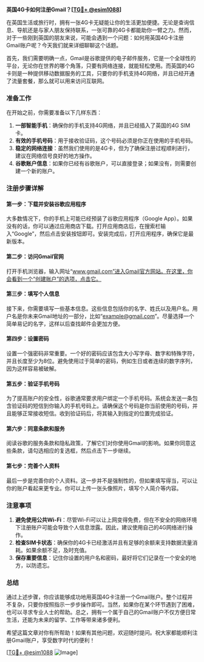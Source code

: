 **英国4G卡如何注册Gmail？[[TG💪+ @esim1088](https://t.me/s/esim1088)]**

在英国生活或旅行时，拥有一张4G卡无疑能让你的生活更加便捷。无论是查询信息、导航还是与家人朋友保持联系，一张可靠的4G卡都能助你一臂之力。然而，对于一些刚到英国的朋友来说，可能会遇到一个问题：如何用英国4G卡注册Gmail账户呢？今天我们就来详细聊聊这个话题。

首先，我们需要明确一点，Gmail是谷歌提供的电子邮件服务，它是一个全球性的平台，无论你在世界的哪个角落，只要有网络连接，就能轻松使用。而英国的4G卡则是一种提供移动数据服务的工具，只要你的手机支持4G网络，并且已经开通了流量套餐，那么就可以用来访问互联网。

### 准备工作

在开始之前，你需要准备以下几样东西：

1. **一部智能手机**：确保你的手机支持4G网络，并且已经插入了英国的4G SIM卡。
2. **有效的手机号码**：用于接收验证码，这个号码必须是你正在使用的手机号码。
3. **稳定的网络连接**：虽然我们使用的是4G卡，但为了确保注册过程顺利进行，建议在网络信号良好的地方操作。
4. **谷歌账户信息**：如果你已经有谷歌账户，可以直接登录；如果没有，则需要创建一个新的账户。

### 注册步骤详解

#### 第一步：下载并安装谷歌应用程序

大多数情况下，你的手机上可能已经预装了谷歌应用程序（Google App）。如果没有的话，你可以通过应用商店下载。打开应用商店后，在搜索栏输入“Google”，然后点击安装按钮即可。安装完成后，打开应用程序，确保它是最新版本。

#### 第二步：访问Gmail官网

打开手机浏览器，输入网址“www.gmail.com”进入Gmail官方网站。在这里，你会看到一个“创建账户”的选项，点击它。

#### 第三步：填写个人信息

接下来，你需要填写一些基本信息。这些信息包括你的名字、姓氏以及用户名。用户名是你未来Gmail地址的一部分，比如“example@gmail.com”。尽量选择一个简单易记的名字，这样以后查找邮件会更加方便。

#### 第四步：设置密码

设置一个强密码非常重要。一个好的密码应该包含大小写字母、数字和特殊字符，并且长度至少为8位。避免使用过于简单的密码，例如生日或者连续的数字序列，因为这样容易被破解。

#### 第五步：验证手机号码

为了提高账户的安全性，谷歌通常要求用户绑定一个手机号码。系统会发送一条包含验证码的短信到你输入的手机号码上。请确保这个号码是你当前使用的号码，并且能够正常接收短信。收到验证码后，将其输入到指定的位置完成验证。

#### 第六步：同意条款和服务

阅读谷歌的服务条款和隐私政策，了解它们对你使用Gmail的影响。如果你同意这些条款，请勾选相应的复选框，然后点击下一步继续。

#### 第七步：完善个人资料

最后一步是完善你的个人资料。这一步并不是强制性的，但如果填写得当，可以让你的账户看起来更专业。你可以上传一张头像照片，填写个人简介等内容。

### 注意事项

1. **避免使用公共Wi-Fi**：尽管Wi-Fi可以让上网变得免费，但在不安全的网络环境下注册账户可能会导致个人信息泄露。因此，建议使用自己的4G网络进行操作。
2. **检查SIM卡状态**：确保你的4G卡已经激活并且有足够的余额来支持数据流量消耗。如果余额不足，及时充值。
3. **保存重要信息**：记住你设置的用户名和密码，最好将它们记录在一个安全的地方，以防遗忘。

### 总结

通过上述步骤，你应该能够成功地用英国4G卡注册一个Gmail账户。整个过程并不复杂，只要你按照指示一步步操作即可。当然，如果你在某个环节遇到了困难，也可以寻求专业人士的帮助。总之，拥有一个属于自己的Gmail账户不仅方便日常生活，还能为未来的留学、工作等带来诸多便利。

希望这篇文章对你有所帮助！如果有其他问题，欢迎随时提问。祝大家都能顺利注册Gmail账户，享受数字时代的便利！

[[TG💪+ @esim1088](https://t.me/s/esim1088) ![Image](https://i.postimg.cc/4NQfJmqS/Snipaste-2025-05-13-00-14-12.png)]